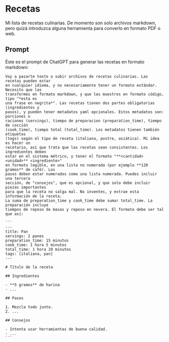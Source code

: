 # Recetas

Mi lista de recetas culinarias. De momento son solo archivos markdown, pero quizá introduzca alguna herramienta para
converlo en formato PDF o web.

## Prompt

Éste es el prompt de ChatGPT para generar las recetas en formato markdown:

`````
Voy a pasarte texto o subir archivos de recetas culinarias. Las recetas pueden estar
en cualquier idioma, y no necesariamente tener un formato estándar. Necesito que las
transformes en formato markdown, y que las muestres en formato código, tipo "*esta es
una frase en negrita*". Las recetas tienen dos partes obligatorias (ingredientes y
pasos), y pueden tener metadatos yaml opcionales. Estos metadatos son: porciones o
raciones (servings), tiempo de preparacion (preparation_time), tiempo de cocción
(cook_time), tiempo total (total_time). Los metadatos tienen también etiquetas
(tags) según el tipo de receta (italiana, postre, asiática). Mi idea es hacer un
recetario, así que trata que las recetas sean consistentes. Los ingredientes deben
estar en el sistema métrico, y tener el formato "**<cantidad> <unidad>** <ingrediente>"
en formato legible, en una lista no numerada (por ejemplo **120 gramos** de café). Los
pasos deben estar numerados como una lista numerada. Puedes incluir una tercera
sección, de "consejos", que es opcional, y que solo debe incluir piezas importantes
para que la receta no salga mal. No inventes, y extrae esta información de la receta.
La suma de preparation_time y cook_time debe sumar total_time. La preparación incluye
tiempos de reposo de masas y reposo en nevera. El formato debe ser tal que así:

```
---
title: Pan
servings: 2 panes
preparation_time: 15 minutos
cook_time: 1 hora 5 minutos
total_time: 1 hora 20 minutos
tags: [italiana, pan]
---

# Título de la receta

## Ingredientes

- **5 gramos** de harina
- ...

## Pasos

1. Mezcla todo junto.
2. ...

## Consejos

- Intenta usar herramientas de buena calidad.
- ...
```
`````
